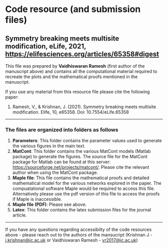 # Code resource (and submission files) 
## Symmetry breaking meets multisite modification, eLife, 2021, https://elifesciences.org/articles/65358#digest

This file was prepared by **Vaidhiswaran Ramesh** (first author of the manuscript above) and contains all the computational material required to recreate the plots and the mathematical proofs mentioned in the manuscript.

If you use any material from this resource file please cite the following paper:
1. Ramesh, V., & Krishnan, J. (2021). Symmetry breaking meets multisite modification. Elife, 10, e65358. Doi: 10.7554/eLife.65358

___

### The files are organized into folders as follows

1. **Parameters**: This folder contains the parameter values used to generate the various figures in the main text.
2. **MatCont**: This folder contains the various MatCont models (Matlab package) to generate the figures. The source file for the MatCont package for Matlab can be found at this server: https://sourceforge.net/projects/matcont/. Please cite the relevant author when using the MatCont package. 
3. **Maple file**: This file contains the mathematical proofs and detailed mathematical model for the various networks explored in the paper. The compuatational software Maple would be required to access this file. Alternatively please use the pdf version of this file to access the proofs if Maple is inaccessible. 
4. **Maple file (PDF)**: Please see above. 
5. **Latex**: This folder contains the latex submission files for the journal article. 

___

If you have any questions regarding accessibilty of the code resources above - please reach out to the authors of the mansucript (Krishnan J - j.krishnan@ic.ac.uk or Vaidhiswaran Ramesh - vr2017@ic.ac.uk)
